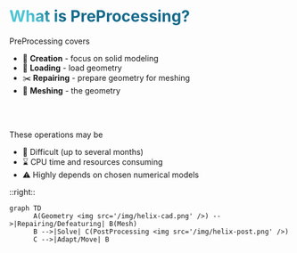 # What is PreProcessing?

PreProcessing covers

- 📝 **Creation** - focus on solid modeling
- 📁 **Loading** - load geometry
- ✂️ **Repairing** - prepare geometry for meshing
- 🚀 **Meshing** - the geometry
<br>
<br>

These operations may be

- 📣 Difficult (up to several months)
- ⌛ CPU time and resources consuming 
- ⚠️ Highly depends on chosen numerical models

<!--
You can have `style` tag in markdown to override the style for the current page.
Learn more: https://sli.dev/features/slide-scope-style
-->
<style>
h1 {
  background-color: #2B90B6;
  background-image: linear-gradient(45deg, #4EC5D4 10%, #146b8c 20%);
  background-size: 100%;
  -webkit-background-clip: text;
  -moz-background-clip: text;
  -webkit-text-fill-color: transparent;
  -moz-text-fill-color: transparent;
}
</style>

::right::

```mermaid {theme: 'neutral', scale: 1.0}
graph TD
      A(Geometry <img src='/img/helix-cad.png' />) -->|Repairing/Defeaturing| B(Mesh)
      B -->|Solve| C(PostProcessing <img src='/img/helix-post.png' />)
      C -->|Adapt/Move| B
```

